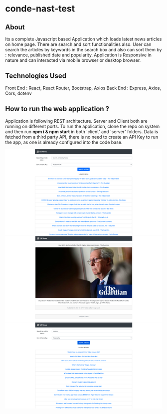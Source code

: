# conde-nast-test

## About
Its a complete Javascript based Application which loads latest news articles on home page. There are search and sort functionalities also. User can search the articles by keywords in the search box and also can sort them by : relevance, published date and popularity. 
Application is Responsive in nature and can interacted via mobile browser or desktop browser.

## Technologies Used
Front End : React, React Router, Bootstrap, Axios
Back End : Express, Axios, Cors, dotenv

## How to run the web application ?
Application is following REST architecture. Server and Client both are running on different ports. 
To run the application, clone the repo on system and then run <b>npm i & npm start</b> in both 'client' and 'server' folders.
Data is fetched from a third party API, there is no need to create an API Key to run the app, as one is already configured into the code base.

![Screenshot](screenshots/1.png)
![Screenshot](screenshots/2.png)
![Screenshot](screenshots/3.png)
